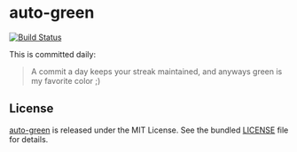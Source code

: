 # auto-green

[![Build Status](https://github.com/aryanargupta/auto-green/workflows/ci/badge.svg?branch=master)](https://github.com/aryanargupta/auto-green/actions)

This is committed daily:

> A commit a day keeps your streak maintained, and anyways green is my favorite color ;)



## License

[auto-green](https://github.com/aryanargupta/auto-green) is released under the MIT License. See the bundled [LICENSE](./LICENSE) file for details.
